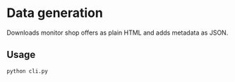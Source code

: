 # Data generation

Downloads monitor shop offers as plain HTML and adds metadata as JSON.

## Usage

```bash
python cli.py
```
